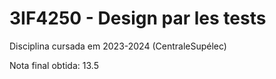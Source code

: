 # 3IF4250 - Design par les tests
Disciplina cursada em 2023-2024 (CentraleSupélec)

Nota final obtida: 13.5
